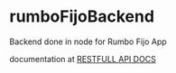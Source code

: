 # rumboFijoBackend

Backend done in node for Rumbo Fijo App

documentation at [RESTFULL API DOCS](https://documenter.getpostman.com/view/10760943/Uz5FJwfy)
